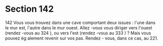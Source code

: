 # Section 142

142
Vous vous trouvez dans une cave comportant deux issues : l'une
dans le mur est, l'autre dans le mur ouest. Allez -vous vous diriger
vers l'ouest (rendez -vous au 324 ), ou vers l'est (rendez -vous au
333 ) ? Mais vous pouvez ég alement revenir sur vos pas. Rendez -
vous, dans ce cas, au 221.